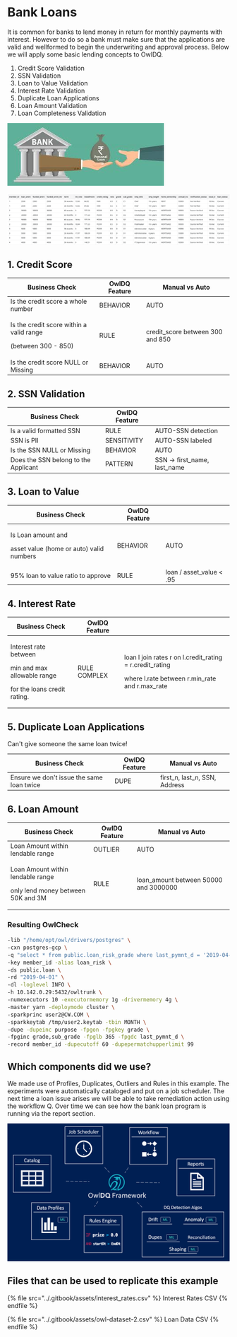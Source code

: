 # Bank Loans

It is common for banks to lend money in return for monthly payments with interest.  However to do so a bank must make sure that the applications are valid and wellformed to begin the underwriting and approval process.  Below we will apply some basic lending concepts to OwlDQ.&#x20;

1. Credit Score Validation
2. SSN Validation
3. Loan to Value Validation
4. Interest Rate Validation
5. Duplicate Loan Applications
6. Loan Amount Validation
7. Loan Completeness Validation

![](../.gitbook/assets/bank-loan1.jpeg)

![](../.gitbook/assets/screen-shot-2020-03-30-at-2.35.16-pm.png)

## 1. Credit Score

| Business Check                                                             | OwlDQ Feature  | Manual vs Auto                    |
| -------------------------------------------------------------------------- | -------------- | --------------------------------- |
| Is the credit score a whole number                                         | BEHAVIOR       | AUTO                              |
| <p>Is the credit score within a valid range </p><p>(between 300 - 850)</p> | RULE           | credit\_score between 300 and 850 |
| Is the credit score NULL or Missing                                        | BEHAVIOR       | AUTO                              |

## &#x20;2. SSN Validation

| Business Check                       | OwlDQ Feature |                                |
| ------------------------------------ | ------------- | ------------------------------ |
| Is a valid formatted SSN             | RULE          | AUTO-SSN detection             |
| SSN is PII                           | SENSITIVITY   | AUTO-SSN labeled               |
| Is the SSN NULL or Missing           | BEHAVIOR      | AUTO                           |
| Does the SSN belong to the Applicant | PATTERN       | SSN -> first\_name, last\_name |

## 3. Loan to Value&#x20;

| Business Check                                                            | OwlDQ Feature |                           |
| ------------------------------------------------------------------------- | ------------- | ------------------------- |
| <p>Is Loan amount and </p><p>asset value (home or auto) valid numbers</p> | BEHAVIOR      | AUTO                      |
| 95% loan to value ratio to approve                                        | RULE          | loan / asset\_value < .95 |

## 4. Interest Rate

| Business Check                                                                                      | OwlDQ Feature |                                                                                                                       |
| --------------------------------------------------------------------------------------------------- | ------------- | --------------------------------------------------------------------------------------------------------------------- |
| <p>Interest rate between </p><p>min and max allowable range </p><p>for the loans credit rating.</p> | RULE COMPLEX  | <p>loan l join rates r on l.credit_rating = r.credit_rating </p><p>where l.rate between r.min_rate and r.max_rate</p> |

## 5. Duplicate Loan Applications

Can't give someone the same loan twice!

| Business Check                            | OwlDQ Feature | Manual vs Auto                  |
| ----------------------------------------- | ------------- | ------------------------------- |
| Ensure we don't issue the same loan twice | DUPE          | first\_n, last\_n, SSN, Address |

## 6. Loan Amount

| Business Check                                                                     | OwlDQ Feature | Manual vs Auto                         |
| ---------------------------------------------------------------------------------- | ------------- | -------------------------------------- |
| Loan Amount within lendable range                                                  | OUTLIER       | AUTO                                   |
| <p>Loan Amount within lendable range </p><p>only lend money between 50K and 3M</p> | RULE          | loan\_amount between 50000 and 3000000 |

### Resulting OwlCheck

```bash
-lib "/home/opt/owl/drivers/postgres" \
-cxn postgres-gcp \
-q "select * from public.loan_risk_grade where last_pymnt_d = '2019-04-01'" \
-key member_id -alias loan_risk \
-ds public.loan \
-rd "2019-04-01" \
-dl -loglevel INFO \
-h 10.142.0.29:5432/owltrunk \
-numexecutors 10 -executormemory 1g -drivermemory 4g \
-master yarn -deploymode cluster \
-sparkprinc user2@CW.COM \
-sparkkeytab /tmp/user2.keytab -tbin MONTH \
-dupe -dupeinc purpose -fpgon -fpgkey grade \
-fpginc grade,sub_grade -fpglb 365 -fpgdc last_pymnt_d \
-record member_id -dupecutoff 60 -dupepermatchupperlimit 99 
```

## Which components did we use?

We made use of Profiles, Duplicates, Outliers and Rules in this example.  The experiments were automatically cataloged and put on a job scheduler.  The next time a loan issue arises we will be able to take remediation action using the workflow Q.  Over time we can see how the bank loan program is running via the report section.&#x20;

![](../.gitbook/assets/owldq-framework-li.png)

## Files that can be used to replicate this example

{% file src="../.gitbook/assets/interest_rates.csv" %}
Interest Rates CSV
{% endfile %}

{% file src="../.gitbook/assets/owl-dataset-2.csv" %}
Loan Data CSV
{% endfile %}
